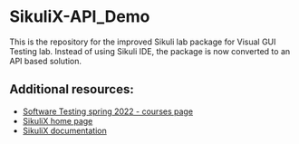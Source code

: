 # SikuliX-API_Demo

This is the repository for the improved Sikuli lab package for Visual GUI Testing lab. Instead of using Sikuli IDE, the package is now converted to an API based solution.


## Additional resources:
* [Software Testing spring 2022 - courses page](https://courses.cs.ut.ee/2022/SWT2022/spring/Main/LabsPracticeSessions)
* [SikuliX home page](http://sikulix.com/#home4)
* [SikuliX documentation](https://sikulix-2014.readthedocs.io/en/latest/index.html)

